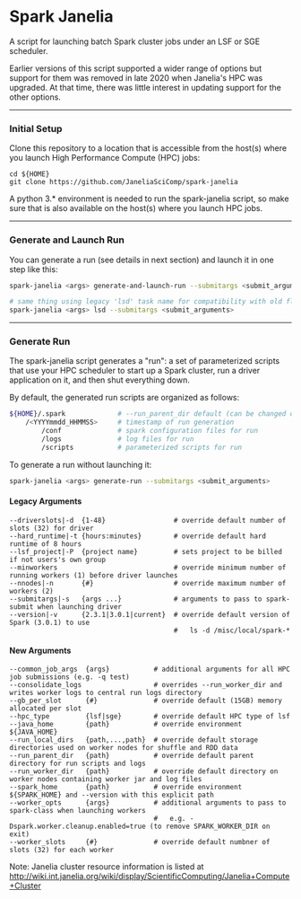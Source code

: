 # Spark Janelia

A script for launching batch Spark cluster jobs under an LSF or SGE scheduler.

Earlier versions of this script supported a wider range of options but support for 
them was removed in late 2020 when Janelia's HPC was upgraded.  At that 
time, there was little interest in updating support for the other options.  

---
### Initial Setup
Clone this repository to a location that is accessible from the host(s) where 
you launch High Performance Compute (HPC) jobs:
```
cd ${HOME}
git clone https://github.com/JaneliaSciComp/spark-janelia
```
A python 3.* environment is needed to run the spark-janelia script, 
so make sure that is also available on the host(s) where you launch HPC jobs.

---
### Generate and Launch Run
              
You can generate a run (see details in next section) and launch it in one step like this: 
```bash
spark-janelia <args> generate-and-launch-run --submitargs <submit_arguments>

# same thing using legacy 'lsd' task name for compatibility with old flintstone scripts
spark-janelia <args> lsd --submitargs <submit_arguments>   
```

---
### Generate Run

The spark-janelia script generates a "run": a set of parameterized scripts that 
use your HPC scheduler to start up a Spark cluster, run a driver application on it, 
and then shut everything down.

By default, the generated run scripts are organized as follows:
```bash
${HOME}/.spark             # --run_parent_dir default (can be changed on command line) 
    /<YYYYmmdd_HHMMSS>     # timestamp of run generation
        /conf              # spark configuration files for run
        /logs              # log files for run
        /scripts           # parameterized scripts for run
```

To generate a run without launching it:
```bash
spark-janelia <args> generate-run --submitargs <submit_arguments>
```

#### Legacy Arguments
``` 
--driverslots|-d  {1-48}                 # override default number of slots (32) for driver
--hard_runtime|-t {hours:minutes}        # override default hard runtime of 8 hours 
--lsf_project|-P  {project name}         # sets project to be billed if not users's own group
--minworkers                             # override minimum number of running workers (1) before driver launches
--nnodes|-n       {#}                    # override maximum number of workers (2)
--submitargs|-s   {args ...}             # arguments to pass to spark-submit when launching driver 
--version|-v      {2.3.1|3.0.1|current}  # override default version of Spark (3.0.1) to use
                                         #   ls -d /misc/local/spark-* 
```

#### New Arguments
``` 
--common_job_args  {args}           # additional arguments for all HPC job submissions (e.g. -q test) 
--consolidate_logs                  # overrides --run_worker_dir and writes worker logs to central run logs directory 
--gb_per_slot      {#}              # override default (15GB) memory allocated per slot
--hpc_type         {lsf|sge}        # override default HPC type of lsf
--java_home        {path}           # override environment ${JAVA_HOME}
--run_local_dirs   {path,...,path}  # override default storage directories used on worker nodes for shuffle and RDD data                                     
--run_parent_dir   {path}           # override default parent directory for run scripts and logs 
--run_worker_dir   {path}           # override default directory on worker nodes containing worker jar and log files 
--spark_home       {path}           # override environment ${SPARK_HOME} and --version with this explicit path 
--worker_opts      {args}           # additional arguments to pass to spark-class when launching workers 
                                    #   e.g. -Dspark.worker.cleanup.enabled=true (to remove SPARK_WORKER_DIR on exit) 
--worker_slots     {#}              # override default numbner of slots (32) for each worker 
```

Note: Janelia cluster resource information is listed at 
<http://wiki.int.janelia.org/wiki/display/ScientificComputing/Janelia+Compute+Cluster>
